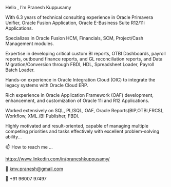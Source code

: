 Hello , I’m Pranesh Kuppusamy

With 6.3 years of technical consulting experience in Oracle Primavera Unifier, Oracle Fusion Application, Oracle E-Business Suite R12/11i Applications.

Specializes in Oracle Fusion HCM, Financials, SCM, Project/Cash Management modules.

Expertise in developing critical custom BI reports, OTBI Dashboards, payroll reports, outbound finance reports, and GL reconciliation reports, and Data Migration/Conversion through FBDI, HDL, Spreadsheet Loader, Payroll Batch Loader. 

Hands-on experience in Oracle Integration Cloud (OIC) to integrate the legacy systems with Oracle Cloud ERP.

Rich experience in Oracle Application Framework (OAF) development, enhancement, and customization of Oracle 11i and R12 Applications.

Worked extensively on SQL, PL/SQL, OAF, Oracle Reports(BIP,OTBI,FRCS), Workflow, XML /BI Publisher, FBDI.

Highly motivated and result-oriented, capable of managing multiple competing priorities and tasks effectively with excellent problem-solving ability...

📫 How to reach me ...

https://www.linkedin.com/in/praneshkuppusamy/

📧 kmv.pranesh@gmail.com

📲 +91 96007 97497

<!---
PraneshKuppusamy/PraneshKuppusamy is a ✨ special ✨ repository because its `README.md` (this file) appears on your GitHub profile.
You can click the Preview link to take a look at your changes.
--->
